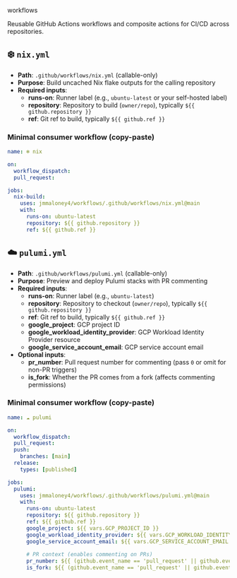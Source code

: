 workflows

Reusable GitHub Actions workflows and composite actions for CI/CD across repositories.

## ❄️ `nix.yml`

- **Path**: `.github/workflows/nix.yml` (callable-only)
- **Purpose**: Build uncached Nix flake outputs for the calling repository
- **Required inputs**:
  - **runs-on**: Runner label (e.g., `ubuntu-latest` or your self-hosted label)
  - **repository**: Repository to build (`owner/repo`), typically `${{ github.repository }}`
  - **ref**: Git ref to build, typically `${{ github.ref }}`

### Minimal consumer workflow (copy-paste)

```yaml
name: ❄️ nix

on:
  workflow_dispatch:
  pull_request:

jobs:
  nix-build:
    uses: jmmaloney4/workflows/.github/workflows/nix.yml@main
    with:
      runs-on: ubuntu-latest
      repository: ${{ github.repository }}
      ref: ${{ github.ref }}
```

## ☁️ `pulumi.yml`

- **Path**: `.github/workflows/pulumi.yml` (callable-only)
- **Purpose**: Preview and deploy Pulumi stacks with PR commenting
- **Required inputs**:
  - **runs-on**: Runner label (e.g., `ubuntu-latest`)
  - **repository**: Repository to checkout (`owner/repo`), typically `${{ github.repository }}`
  - **ref**: Git ref to build, typically `${{ github.ref }}`
  - **google_project**: GCP project ID
  - **google_workload_identity_provider**: GCP Workload Identity Provider resource
  - **google_service_account_email**: GCP service account email
- **Optional inputs**:
  - **pr_number**: Pull request number for commenting (pass `0` or omit for non-PR triggers)
  - **is_fork**: Whether the PR comes from a fork (affects commenting permissions)

### Minimal consumer workflow (copy-paste)

```yaml
name: ☁️ pulumi

on:
  workflow_dispatch:
  pull_request:
  push:
    branches: [main]
  release:
    types: [published]

jobs:
  pulumi:
    uses: jmmaloney4/workflows/.github/workflows/pulumi.yml@main
    with:
      runs-on: ubuntu-latest
      repository: ${{ github.repository }}
      ref: ${{ github.ref }}
      google_project: ${{ vars.GCP_PROJECT_ID }}
      google_workload_identity_provider: ${{ vars.GCP_WORKLOAD_IDENTITY_PROVIDER }}
      google_service_account_email: ${{ vars.GCP_SERVICE_ACCOUNT_EMAIL }}
      
      # PR context (enables commenting on PRs)
      pr_number: ${{ (github.event_name == 'pull_request' || github.event_name == 'pull_request_target') && github.event.pull_request.number || 0 }}
      is_fork: ${{ (github.event_name == 'pull_request' || github.event_name == 'pull_request_target') && github.event.pull_request.head.repo.fork }}
```

